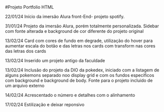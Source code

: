 #Projeto Portfolio HTML

22/01/24
Início da imersão Alura front-End- projeto spotify. 

31/01/24
Projeto da imersão Alura, porém totalmente personalizada. Sidebar com fonte alterada e background de cor diferente do projeto original 

13/02/24
Card com cores de fundo em degrade, utilização do hover para aumentar escala do botão e das letras nos cards com transform nas cores das letras dos cards

13/02/24
Inserido um projeto antigo da faculdade 

13/02/24
Inclusão do projeto da DIO da pokedex, iniciado com a listagem de alguns pokemons separado noo display grid e com os fundos especificos com background e background de body. Fonte para o projeto incluido de um arquivo externo

14/02/24
Acrescentado o número e detalhes com o alinhamento 

17/02/24
Estilização e deixar reponsivo 
